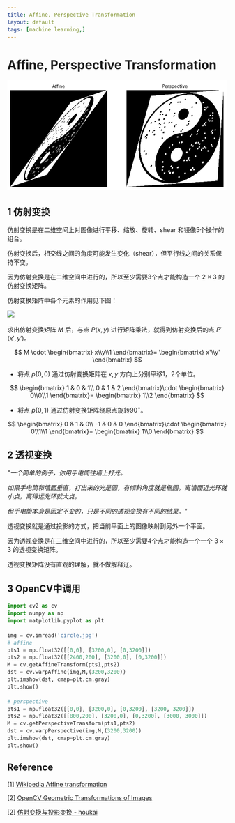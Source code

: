 ```yaml
---
title: Affine, Perspective Transformation
layout: default
tags: [machine learning,]
---
```


# Affine, Perspective Transformation

![](/img/ap.png)

## 1 仿射变换

仿射变换是在二维空间上对图像进行平移、缩放、旋转、shear 和镜像5个操作的组合。

仿射变换后，相交线之间的角度可能发生变化（shear），但平行线之间的关系保持不变。

因为仿射变换是在二维空间中进行的，所以至少需要3个点才能构造一个 $2\times3$ 的仿射变换矩阵。

仿射变换矩阵中各个元素的作用见下图：

![](https://upload.wikimedia.org/wikipedia/commons/thumb/2/2c/2D_affine_transformation_matrix.svg/500px-2D_affine_transformation_matrix.svg.png)



求出仿射变换矩阵 $M$ 后，与点 $P(x, y)$ 进行矩阵乘法，就得到仿射变换后的点 $P'(x',y')$。

$$
M \cdot
\begin{bmatrix}
x\\y\\1
\end{bmatrix}=
\begin{bmatrix}
x'\\y'
\end{bmatrix}
$$

- 将点 $p(0,0)$ 通过仿射变换矩阵在 $x,y$ 方向上分别平移1，2个单位。

$$
\begin{bmatrix}
1 & 0 & 1\\
0 & 1 & 2
\end{bmatrix}\cdot
\begin{bmatrix}
0\\0\\1
\end{bmatrix}=
\begin{bmatrix}
1\\2
\end{bmatrix}
$$

- 将点 $p(0,1)$ 通过仿射变换矩阵绕原点旋转$90^{\circ}$。

$$
\begin{bmatrix}
0 & 1 & 0\\
-1 & 0 & 0
\end{bmatrix}\cdot
\begin{bmatrix}
0\\1\\1
\end{bmatrix}=
\begin{bmatrix}
1\\0
\end{bmatrix}
$$


## 2 透视变换

*"一个简单的例子，你用手电筒往墙上打光。*

*如果手电筒和墙面垂直，打出来的光是圆，有倾斜角度就是椭圆。离墙面近光环就小点，离得远光环就大点。*

*但手电筒本身是固定不变的，只是不同的透视变换有不同的结果。"*



透视变换就是通过投影的方式，把当前平面上的图像映射到另外一个平面。

因为透视变换是在三维空间中进行的，所以至少需要4个点才能构造一个一个 $3\times3$ 的透视变换矩阵。

透视变换矩阵没有直观的理解，就不做解释辽。

## 3 OpenCV中调用

```python
import cv2 as cv
import numpy as np
import matplotlib.pyplot as plt

img = cv.imread('circle.jpg')
# affine
pts1 = np.float32([[0,0], [3200,0], [0,3200]])
pts2 = np.float32([[2400,200], [3200,0], [0,3200]])
M = cv.getAffineTransform(pts1,pts2)
dst = cv.warpAffine(img,M,(3200,3200))
plt.imshow(dst, cmap=plt.cm.gray)
plt.show()

# perspective
pts1 = np.float32([[0,0], [3200,0], [0,3200], [3200, 3200]])
pts2 = np.float32([[800,200], [3200,0], [0,3200], [3000, 3000]])
M = cv.getPerspectiveTransform(pts1,pts2)
dst = cv.warpPerspective(img,M,(3200,3200))
plt.imshow(dst, cmap=plt.cm.gray)
plt.show()
```


## Reference

\[1] [Wikipedia Affine transformation](https://en.wikipedia.org/wiki/Affine_transformation)

\[2] [OpenCV Geometric Transformations of Images](https://docs.opencv.org/3.0-beta/doc/py_tutorials/py_imgproc/py_geometric_transformations/py_geometric_transformations.html)

\[2] [仿射变换与投影变换 - houkai](https://www.cnblogs.com/houkai/p/6660272.html)